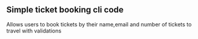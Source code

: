 ## Simple ticket booking cli code

Allows users to book tickets by their name,email and number of tickets to travel with validations
